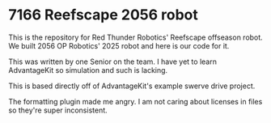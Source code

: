 # 7166 Reefscape 2056 robot

This is the repository for Red Thunder Robotics' Reefscape offseason robot. We built 2056 OP Robotics' 2025 robot and here is our code for it.

This was written by one Senior on the team. I have yet to learn AdvantageKit so simulation and such is lacking.

This is based directly off of AdvantageKit's example swerve drive project.

The formatting plugin made me angry. I am not caring about licenses in files so they're super inconsistent.